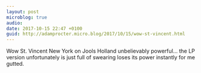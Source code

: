 ```yaml
---
layout: post
microblog: true
audio: 
date: 2017-10-15 22:47 +0100
guid: http://adamprocter.micro.blog/2017/10/15/wow-st-vincent.html
---
```

Wow St. Vincent New York on Jools Holland unbelievably powerful... the LP version unfortunately is just full of swearing loses its power instantly for me gutted.
